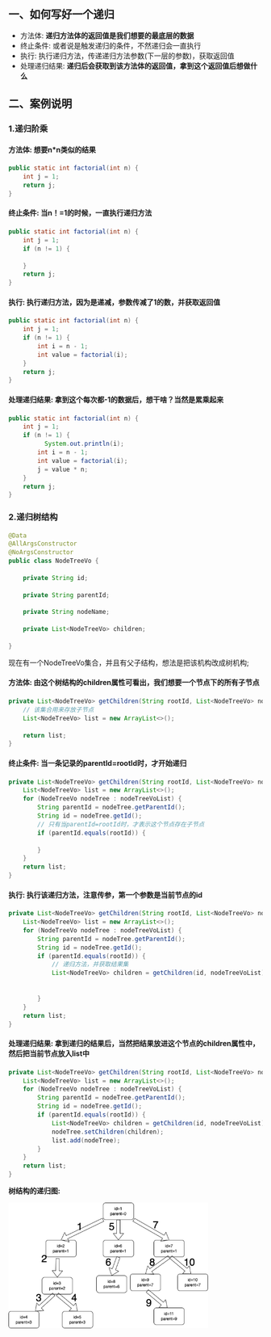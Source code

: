 ## 一、如何写好一个递归

- 方法体: **递归方法体的返回值是我们想要的最底层的数据**
- 终止条件: 或者说是触发递归的条件，不然递归会一直执行
- 执行: 执行递归方法，传递递归方法参数(下一层的参数)，获取返回值 
- 处理递归结果: **递归后会获取到该方法体的返回值，拿到这个返回值后想做什么**

## 二、案例说明

### 1.递归阶乘

#### 方法体: 想要n*n类似的结果

```java
public static int factorial(int n) {
    int j = 1;
    return j;
}
```

#### 终止条件: 当n！=1的时候，一直执行递归方法

```java
public static int factorial(int n) {
    int j = 1;
    if (n != 1) {
        
    }
    return j;
}
```

#### 执行: 执行递归方法，因为是递减，参数传减了1的数，并获取返回值

```java
public static int factorial(int n) {
    int j = 1;
    if (n != 1) {
        int i = n - 1;
        int value = factorial(i);
    }
    return j;
}
```

#### 处理递归结果: 拿到这个每次都-1的数据后，想干啥？当然是累乘起来

```java
public static int factorial(int n) {
    int j = 1;
    if (n != 1) {
     	  System.out.println(i);
        int i = n - 1;
        int value = factorial(i);
        j = value * n;
    }
    return j;
}
```

### 2.递归树结构

```java
@Data
@AllArgsConstructor
@NoArgsConstructor
public class NodeTreeVo {

    private String id;

    private String parentId;

    private String nodeName;

    private List<NodeTreeVo> children;

}
```

现在有一个NodeTreeVo集合，并且有父子结构，想法是把该机构改成树机构;

#### 方法体: 由这个树结构的children属性可看出，我们想要一个节点下的所有子节点

```java
private List<NodeTreeVo> getChildren(String rootId, List<NodeTreeVo> nodeTreeVoList) {
  	// 该集合用来存放子节点
    List<NodeTreeVo> list = new ArrayList<>();
    
    return list;
}
```

#### 终止条件: 当一条记录的parentId=rootId时，才开始递归

```java
private List<NodeTreeVo> getChildren(String rootId, List<NodeTreeVo> nodeTreeVoList) {
    List<NodeTreeVo> list = new ArrayList<>();
    for (NodeTreeVo nodeTree : nodeTreeVoList) {
        String parentId = nodeTree.getParentId();
        String id = nodeTree.getId();
      	// 只有当parentId=rootId时，才表示这个节点存在子节点
        if (parentId.equals(rootId)) {
            
        }
    }
    return list;
}
```

#### 执行: 执行该递归方法，注意传参，第一个参数是当前节点的id

```java
private List<NodeTreeVo> getChildren(String rootId, List<NodeTreeVo> nodeTreeVoList) {
    List<NodeTreeVo> list = new ArrayList<>();
    for (NodeTreeVo nodeTree : nodeTreeVoList) {
        String parentId = nodeTree.getParentId();
        String id = nodeTree.getId();
        if (parentId.equals(rootId)) {
          	// 递归方法，并获取结果集
            List<NodeTreeVo> children = getChildren(id, nodeTreeVoList);
            
           
        }
    }
    return list;
}
```

#### 处理递归结果: 拿到递归的结果后，当然把结果放进这个节点的children属性中，然后把当前节点放入list中

```java
private List<NodeTreeVo> getChildren(String rootId, List<NodeTreeVo> nodeTreeVoList) {
    List<NodeTreeVo> list = new ArrayList<>();
    for (NodeTreeVo nodeTree : nodeTreeVoList) {
        String parentId = nodeTree.getParentId();
        String id = nodeTree.getId();
        if (parentId.equals(rootId)) {
            List<NodeTreeVo> children = getChildren(id, nodeTreeVoList);
            nodeTree.setChildren(children);
            list.add(nodeTree);
        }
    }
    return list;
}
```

**树结构的递归图:**

<img src="../../../assets/img/recursive.png" alt="image-20220406160852919" style="zoom:67%;" /> 